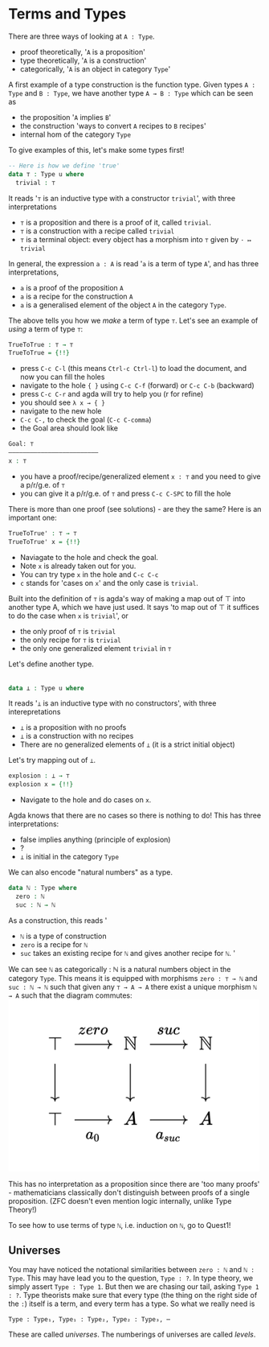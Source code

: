 # Terms and Types

There are three ways of looking at `A : Type`.
  - proof theoretically, '`A` is a proposition'
  - type theoretically, '`A` is a construction'
  - categorically, '`A` is an object in category `Type`'

A first example of a type construction is the function type.
Given types `A : Type` and `B : Type`, 
we have another type `A → B : Type` which can be seen as
  - the proposition '`A` implies `B`'
  - the construction 'ways to convert `A` recipes to `B` recipes'
  - internal hom of the category `Type`

To give examples of this, let's make some types first!

```agda 
-- Here is how we define 'true'
data ⊤ : Type u where
  trivial : ⊤
```

It reads '`⊤` is an inductive type with a constructor `trivial`',
with three interpretations
  - `⊤` is a proposition and there is a proof of it, called `trivial`.
  - `⊤` is a construction with a recipe called `trivial`
  - `⊤` is a terminal object: every object has a morphism into `⊤` given by `· ↦ trivial`

In general, the expression `a : A` is read '`a` is a term of type `A`',
and has three interpretations,
  - `a` is a proof of the proposition `A`
  - `a` is a recipe for the construction `A`
  - `a` is a generalised element of the object `A` in the category `Type`.

The above tells you how we _make_ a term of type `⊤`.
Let's see an example of _using_ a term of type `⊤`:

```agda
TrueToTrue : ⊤ → ⊤
TrueToTrue = {!!}
```

  - press `C-c C-l` (this means `Ctrl-c Ctrl-l`) to load the document,
    and now you can fill the holes
  - navigate to the hole `{ }` using `C-c C-f` (forward) or `C-c C-b` (backward)
  - press `C-c C-r` and agda will try to help you (r for refine)
  - you should see `λ x → { }`
  - navigate to the new hole
  - `C-c C-,` to check the goal (`C-c C-comma`)
  - the Goal area should look like

  ```agda
  Goal: ⊤
  —————————————————————————
  x : ⊤
  ```

  - you have a proof/recipe/generalized element `x : ⊤`
  and you need to give a p/r/g.e. of `⊤`
  - you can give it a p/r/g.e. of `⊤` and press `C-c C-SPC` to fill the hole

There is more than one proof (see solutions) - are they the same?
Here is an important one:

```agda
TrueToTrue' : ⊤ → ⊤
TrueToTrue' x = {!!}
```

  - Naviagate to the hole and check the goal.
  - Note `x` is already taken out for you.
  - You can try type `x` in the hole and `C-c C-c`
  - `c` stands for 'cases on `x`' and the only case is `trivial`.

Built into the definition of `⊤` is agda's way of making a map out of ⊤
into another type A, which we have just used.
It says 'to map out of ⊤ it suffices to do the case when `x` is `trivial`', or
  - the only proof of `⊤` is `trivial`
  - the only recipe for `⊤` is `trivial`
  - the only one generalized element `trivial` in `⊤`

Let's define another type.

```agda

data ⊥ : Type u where

```

It reads '`⊥` is an inductive type with no constructors',
with three interepretations
  - `⊥` is a proposition with no proofs
  - `⊥` is a construction with no recipes
  - There are no generalized elements of `⊥` (it is a strict initial object)

Let's try mapping out of `⊥`.

```agda
explosion : ⊥ → ⊤
explosion x = {!!}
```

  - Navigate to the hole and do cases on `x`.

Agda knows that there are no cases so there is nothing to do!
This has three interpretations:
  - false implies anything (principle of explosion)
  - ?
  - `⊥` is initial in the category `Type`

We can also encode "natural numbers" as a type.

```agda
data ℕ : Type where
  zero : ℕ
  suc : ℕ → ℕ
```

As a construction, this reads '
  - `ℕ` is a type of construction
  - `zero` is a recipe for `ℕ`
  - `suc` takes an existing recipe for `ℕ` and gives
      another recipe for `ℕ`.
  '

We can see `ℕ` as categorically :
ℕ is a natural numbers object in the category `Type`.
This means it is equipped with morphisms `zero : ⊤ → ℕ` 
and `suc : ℕ → ℕ` such that
given any `⊤ → A → A` there exist a unique morphism `ℕ → A`
such that the diagram commutes:
<img src="images/nno.png" 
     alt="nno" 
     width="500"
     class="center"/>

This has no interpretation as a proposition since
there are 'too many proofs' -
mathematicians classically don't distinguish
between proofs of a single proposition.
(ZFC doesn't even mention logic internally,
unlike Type Theory!)

To see how to use terms of type `ℕ`, i.e. induction on `ℕ`, 
go to Quest1!

## Universes

You may have noticed the notational similarities between 
`zero : ℕ` and `ℕ : Type`.
This may have lead you to the question, `Type : ?`.
In type theory, we simply assert `Type : Type 1`.
But then we are chasing our tail, asking `Type 1 : ?`.
Type theorists make sure that every type (the thing on the right side of the `:`)
itself is a term, and every term has a type.
So what we really need is 
```
Type : Type₁, Type₁ : Type₂, Type₂ : Type₃, ⋯
```
These are called _universes_.
The numberings of universes are called _levels_.

<!--
Everything we will make will be closed in 
the universe we are in.
For example,

- Do `C-c C-d`. 
  Agda will ask you to input an expression.
- Input `⊤ → ℕ` and hit return.

In the 'agda information' window, you should see `Type`.
This means Agda has _deduced_ `⊤ → ℕ : Type`.
In general, you can use `C-c C-d` to check
the type of terms. 

The reason that `⊤ → ℕ` is a type in `Type`
is because both `⊤, ℕ` are.
-->
